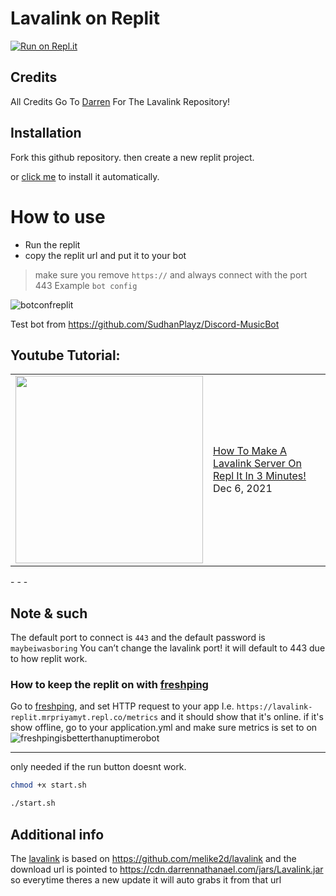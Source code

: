 # Lavalink on Replit
[![Run on Repl.it](https://repl.it/badge/github/priyam1234-spec/lavalink-replit)](https://repl.it/github/priyam1234-spec/lavalink-replit)

## Credits

All Credits Go To [Darren](https://github.com/DarrenOfficial) For The Lavalink Repository!

## Installation

Fork this github repository. then create a new replit project.

or [click me](https://replit.com/github/priyam1234-spec/lavalink-replit) to install it automatically.

# How to use
* Run the replit
* copy the replit url and put it to your bot
> make sure you remove `https://` and always connect with the port 443
Example `bot config`


![botconfreplit](https://cdn.darrennathanael.com/assets/discord/lavalinkconfigbot.jpeg)

Test bot from https://github.com/SudhanPlayz/Discord-MusicBot


## Youtube Tutorial:
<table><tr><td><a href="https://www.youtube.com/watch?v=CsPVTc_7sUs"><img width="300px" src="https://cdn.discordapp.com/attachments/834258184167751681/920247434502893598/Add_a_heading_3.png"></a></td>
<td><a href="https://www.youtube.com/watch?v=CsPVTc_7sUs">How To Make A Lavalink Server On Repl It In 3 Minutes!</a><br/>Dec 6, 2021</td></tr></table>
- - -

## Note & such
The default port to connect is `443` and the default password is `maybeiwasboring`
You can’t change the lavalink port! it will default to 443 due to how replit work.

### How to keep the replit on with [freshping](https://www.freshworks.com/website-monitoring/)
Go to [freshping](https://www.freshworks.com/website-monitoring/), and set HTTP request to your app I.e. `https://lavalink-replit.mrpriyamyt.repl.co/metrics`
and it should show that it's online. if it's show offline, go to your application.yml and make sure metrics is set to on
![freshpingisbetterthanuptimerobot](https://darrennathanael.com/cdn/873E3AB4-8862-49A2-B5F6-5A0B97E3BCF1.jpeg)

- - -
only needed if the run button doesnt work.
```bash
chmod +x start.sh
```
```bash
./start.sh
```


## Additional info


The [lavalink](https://github.com/melike2d/lavalink) is based on https://github.com/melike2d/lavalink and the download url is pointed to https://cdn.darrennathanael.com/jars/Lavalink.jar so everytime theres a new update it will auto grabs it from that url

